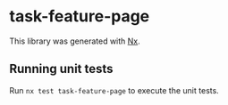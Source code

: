 # task-feature-page

This library was generated with [Nx](https://nx.dev).

## Running unit tests

Run `nx test task-feature-page` to execute the unit tests.
